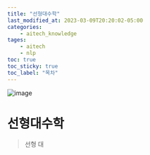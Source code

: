 ```yaml
---
title: "선형대수학"
last_modified_at: 2023-03-09T20:20:02-05:00
categories:
    - aitech_knowledge
tages:
    - aitech
    - nlp
toc: true
toc_sticky: true
toc_label: "목차"
---
```


![image](../../../image/aitech.png)


# 선형대수학
> 선형 대